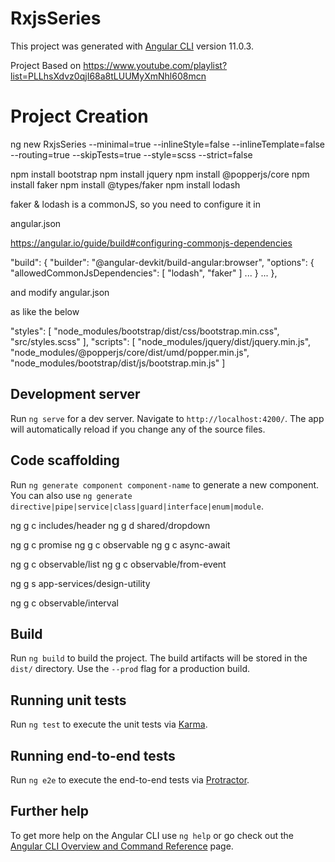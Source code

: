 # RxjsSeries

This project was generated with [Angular CLI](https://github.com/angular/angular-cli) version 11.0.3.

Project Based on https://www.youtube.com/playlist?list=PLLhsXdvz0qjI68a8tLUUMyXmNhl608mcn 

# Project Creation 

ng new RxjsSeries --minimal=true --inlineStyle=false --inlineTemplate=false --routing=true --skipTests=true --style=scss --strict=false

npm install bootstrap
npm install jquery
npm install @popperjs/core
npm install faker
npm install @types/faker
npm install lodash

faker & lodash is a commonJS, so you need to configure it in 

angular.json

https://angular.io/guide/build#configuring-commonjs-dependencies

"build": {
  "builder": "@angular-devkit/build-angular:browser",
  "options": {
     "allowedCommonJsDependencies": [
        "lodash",
        "faker"
     ]
     ...
   }
   ...
},


and modify angular.json

as like the below

"styles": [
            "node_modules/bootstrap/dist/css/bootstrap.min.css",
            "src/styles.scss"
          ],
"scripts": [
            "node_modules/jquery/dist/jquery.min.js",
            "node_modules/@popperjs/core/dist/umd/popper.min.js",
            "node_modules/bootstrap/dist/js/bootstrap.min.js"
           ]

## Development server

Run `ng serve` for a dev server. Navigate to `http://localhost:4200/`. The app will automatically reload if you change any of the source files.

## Code scaffolding

Run `ng generate component component-name` to generate a new component. You can also use `ng generate directive|pipe|service|class|guard|interface|enum|module`.

ng g c includes/header
ng g d shared/dropdown

ng g c promise
ng g c observable
ng g c async-await

ng g c observable/list
ng g c observable/from-event

ng g s app-services/design-utility

ng g c observable/interval


## Build

Run `ng build` to build the project. The build artifacts will be stored in the `dist/` directory. Use the `--prod` flag for a production build.

## Running unit tests

Run `ng test` to execute the unit tests via [Karma](https://karma-runner.github.io).

## Running end-to-end tests

Run `ng e2e` to execute the end-to-end tests via [Protractor](http://www.protractortest.org/).

## Further help

To get more help on the Angular CLI use `ng help` or go check out the [Angular CLI Overview and Command Reference](https://angular.io/cli) page.

